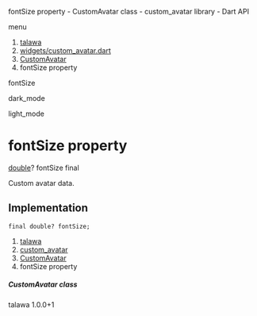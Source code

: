 




fontSize property - CustomAvatar class - custom\_avatar library - Dart API







menu

1. [talawa](../../index.html)
2. [widgets/custom\_avatar.dart](../../file-___home_harshil_Desktop_open-source_palisadoes_talawa_lib_widgets_custom_avatar/)
3. [CustomAvatar](../../file-___home_harshil_Desktop_open-source_palisadoes_talawa_lib_widgets_custom_avatar/CustomAvatar-class.html)
4. fontSize property

fontSize


dark\_mode

light\_mode




# fontSize property


[double](https://api.flutter.dev/flutter/dart-core/double-class.html)?
fontSize
final

Custom avatar data.


## Implementation

```
final double? fontSize;
```

 


1. [talawa](../../index.html)
2. [custom\_avatar](../../file-___home_harshil_Desktop_open-source_palisadoes_talawa_lib_widgets_custom_avatar/)
3. [CustomAvatar](../../file-___home_harshil_Desktop_open-source_palisadoes_talawa_lib_widgets_custom_avatar/CustomAvatar-class.html)
4. fontSize property

##### CustomAvatar class





talawa
1.0.0+1






